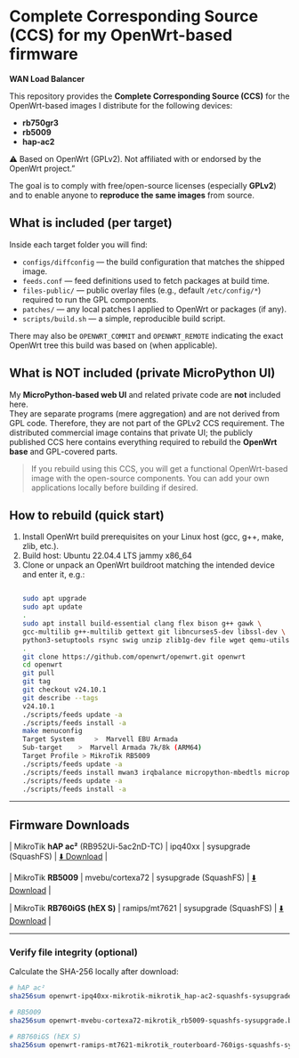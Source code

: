 # Complete Corresponding Source (CCS) for my OpenWrt-based firmware

**WAN Load Balancer**

This repository provides the **Complete Corresponding Source (CCS)** for the OpenWrt-based images I distribute for the following devices:

- **rb750gr3**
- **rb5009**
- **hap-ac2**

⚠️ Based on OpenWrt (GPLv2). Not affiliated with or endorsed by the OpenWrt project.”

The goal is to comply with free/open-source licenses (especially **GPLv2**) and to enable anyone to **reproduce the same images** from source.

## What is included (per target)
Inside each target folder you will find:

- `configs/diffconfig` — the build configuration that matches the shipped image.
- `feeds.conf` — feed definitions used to fetch packages at build time.
- `files-public/` — public overlay files (e.g., default `/etc/config/*`) required to run the GPL components.
- `patches/` — any local patches I applied to OpenWrt or packages (if any).
- `scripts/build.sh` — a simple, reproducible build script.

There may also be `OPENWRT_COMMIT` and `OPENWRT_REMOTE` indicating the exact OpenWrt tree this build was based on (when applicable).

## What is NOT included (private MicroPython UI)
My **MicroPython-based web UI** and related private code are **not** included here.  
They are separate programs (mere aggregation) and are not derived from GPL code. Therefore, they are not part of the GPLv2 CCS requirement. The distributed commercial image contains that private UI; the publicly published CCS here contains everything required to rebuild the **OpenWrt base** and GPL-covered parts.

> If you rebuild using this CCS, you will get a functional OpenWrt-based image with the open-source components. You can add your own applications locally before building if desired.

## How to rebuild (quick start)
1. Install OpenWrt build prerequisites on your Linux host (gcc, g++, make, zlib, etc.).
2. Build host: Ubuntu 22.04.4 LTS jammy x86_64
3. Clone or unpack an OpenWrt buildroot matching the intended device and enter it, e.g.:
   ```bash
   
   sudo apt upgrade
   sudo apt update
   .
   sudo apt install build-essential clang flex bison g++ gawk \
   gcc-multilib g++-multilib gettext git libncurses5-dev libssl-dev \
   python3-setuptools rsync swig unzip zlib1g-dev file wget qemu-utils
   .
   git clone https://github.com/openwrt/openwrt.git openwrt
   cd openwrt
   git pull
   git tag
   git checkout v24.10.1
   git describe --tags
   v24.10.1
   ./scripts/feeds update -a
   ./scripts/feeds install -a
   make menuconfig
   Target System	 >  Marvell EBU Armada
   Sub-target	 >  Marvell Armada 7k/8k (ARM64)
   Target Profile > MikroTik RB5009
   ./scripts/feeds update -a
   ./scripts/feeds install mwan3 irqbalance micropython-mbedtls micropython-lib
   ./scripts/feeds update -a
   ./scripts/feeds install -a

---

## Firmware Downloads

| MikroTik **hAP ac²** (RB952Ui-5ac2nD-TC) | ipq40xx | sysupgrade (SquashFS) | [⬇️ Download](https://raw.githubusercontent.com/abdulkader-alrezej/WanLoadBalancer/main/openwrt-ipq40xx-mikrotik-mikrotik_hap-ac2-squashfs-sysupgrade.bin) |


| MikroTik **RB5009** | mvebu/cortexa72 | sysupgrade (SquashFS) | [⬇️ Download](https://raw.githubusercontent.com/abdulkader-alrezej/WanLoadBalancer/main/openwrt-mvebu-cortexa72-mikrotik_rb5009-squashfs-sysupgrade.bin) |


| MikroTik **RB760iGS (hEX S)** | ramips/mt7621 | sysupgrade (SquashFS) | [⬇️ Download](https://raw.githubusercontent.com/abdulkader-alrezej/WanLoadBalancer/main/openwrt-ramips-mt7621-mikrotik_routerboard-760igs-squashfs-sysupgrade.bin) |

---

### Verify file integrity (optional)

Calculate the SHA-256 locally after download:

```bash
# hAP ac²
sha256sum openwrt-ipq40xx-mikrotik-mikrotik_hap-ac2-squashfs-sysupgrade.bin

# RB5009
sha256sum openwrt-mvebu-cortexa72-mikrotik_rb5009-squashfs-sysupgrade.bin

# RB760iGS (hEX S)
sha256sum openwrt-ramips-mt7621-mikrotik_routerboard-760igs-squashfs-sysupgrade.bin
